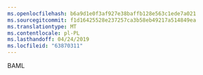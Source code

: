 ```yaml
---
ms.openlocfilehash: b6a9d1e0f3af927e38baffb128e563c1ede7a021
ms.sourcegitcommit: f1d16425528e237257ca3b58eb49217a514849ea
ms.translationtype: MT
ms.contentlocale: pl-PL
ms.lasthandoff: 04/24/2019
ms.locfileid: "63870311"
---
```

BAML